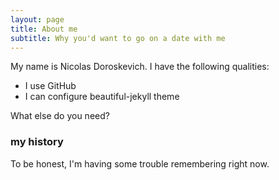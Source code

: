 ```yaml
---
layout: page
title: About me
subtitle: Why you'd want to go on a date with me
---
```


My name is Nicolas Doroskevich. I have the following qualities:

- I use GitHub
- I can configure beautiful-jekyll theme

What else do you need?

### my history

To be honest, I'm having some trouble remembering right now.
